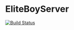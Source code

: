 # EliteBoyServer
[![Build Status](https://travis-ci.org/pr0ves/EliteBoyServer.svg?branch=master)](https://travis-ci.org/pr0ves/EliteBoyServer)
